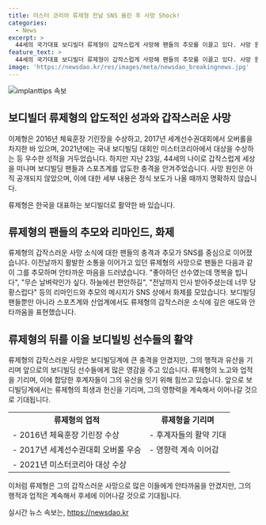 ```yaml
---
title: 미스터 코리아 류제형 전날 SNS 올린 후 사망 Shock!
categories:
  - News
excerpt: >
  44세의 국가대표 보디빌더 류제형이 갑작스럽게 사망해 팬들의 추모를 이끌고 있다. 사망 원인은 아직 공개되지 않았지만, 류제형은 사망 전날까지 활발한 소통을 이어가고 있었음에 더한 충격을 주고 있다. 그의 팬들은 SNS를 통해 그를 추모하며 그의 보디빌딩계에서의 영향을 기억할 것으로 표현했다. 류제형은 한국을 대표하는 보디빌더로 활약하며 다수의 성과를 거뒀었는데, 이로 인해 그의 추앙하는 팬들은 그를 선수로서 기억할 것으로 보인다.
feature_text: >
  44세의 국가대표 보디빌더 류제형이 갑작스럽게 사망해 팬들의 추모를 이끌고 있다. 사망 원인은 아직 공개되지 않았지만, 류제형은 사망 전날까지 활발한 소통을 이어가고 있었음에 더한 충격을 주고 있다. 그의 팬들은 SNS를 통해 그를 추모하며 그의 보디빌딩계에서의 영향을 기억할 것으로 표현했다. 류제형은 한국을 대표하는 보디빌더로 활약하며 다수의 성과를 거뒀었는데, 이로 인해 그의 추앙하는 팬들은 그를 선수로서 기억할 것으로 보인다.
image: 'https://newsdao.kr/res/images/meta/newsdao_breakingnews.jpg'
---
```


<p><img src="https://newsdao.kr/res/images/meta/newsdao_breakingnews.jpg" alt="implanttips 속보" /></p>

<h2 data-ke-size="size26">보디빌더 류제형의 압도적인 성과와 갑작스러운 사망</h2>

<p>이제형은 2016년 체육훈장 기린장을 수상하고, 2017년 세계선수권대회에서 오버롤을 차지한 바 있으며, 2021년에는 국내 보디빌딩 대회인 미스터코리아에서 대상을 수상하는 등 우수한 성적을 거두었습니다. 하지만 지난 23일, 44세의 나이로 갑작스럽게 세상을 떠나며 보디빌딩 팬들과 스포츠계를 압도한 충격을 안겨주었습니다. 사망 원인은 아직 공개되지 않았으며, 이에 대한 세부 내용은 정식 보도가 나올 때까지 명확하지 않습니다.</p>

<p data-ke-size="size16">류제형은 한국을 대표하는 보디빌더로 활약한 바 있습니다.</p>

<h2 data-ke-size="size26">류제형의 팬들의 추모와 리마인드, 화제</h2>

<p>류제형의 갑작스러운 사망 소식에 대한 팬들의 충격과 추모가 SNS를 중심으로 이어졌습니다. 이전날까지 활발한 소통을 이어가고 있던 류제형의 사망으로 팬들은 다음과 같이 그를 추모하며 안타까운 마음을 드러냈습니다. "좋아하던 선수였는데 명복을 빕니다", "무슨 날벼락인가 싶다. 하늘에선 편안하길", "전날까지 인사 받아주셨는데 너무 당황스럽다" 등의 리마인드와 추모의 메시지가 SNS 상에서 화제를 모았습니다. 보디빌딩 팬들뿐만 아니라 스포츠계와 산업계에서도 류제형의 갑작스러운 소식에 깊은 애도와 안타까움을 표현했습니다.</p>

<h2 data-ke-size="size26">류제형의 뒤를 이을 보디빌빙 선수들의 활약</h2>

<p>류제형의 갑작스러운 사망은 보디빌딩계에 큰 충격을 안겼지만, 그의 행적과 유산을 기리며 앞으로의 보디빌딩 선수들에게 많은 영감을 주고 있습니다. 류제형의 노고와 업적을 기리며, 이에 합당한 후계자들이 그의 유산을 잇기 위해 힘쓰고 있습니다. 앞으로 보디빌딩계에서는 류제형의 희생과 헌신을 기리며, 그의 영향력을 계속해서 이어나갈 것으로 기대됩니다.</p>

<table>
    <tbody>
        <tr>
            <td style="text-align: center; height: 17px;"><b>류제형의 업적</b></td>
            <td style="text-align: center; height: 17px;"><b>류제형을 기리며</b></td>
        </tr>
        <tr>
            <td style="text-align: left;">- 2016년 체육훈장 기린장 수상</td>
            <td style="text-align: left;">- 후계자들의 활약 기대</td>
        </tr>
        <tr>
            <td style="text-align: left;">- 2017년 세계선수권대회 오버롤 우승</td>
            <td style="text-align: left;">- 영향력 계속 이어감</td>
        </tr>
        <tr>
            <td style="text-align: left;">- 2021년 미스터코리아 대상 수상</td>
            <td style="text-align: left;"></td>
        </tr>
    </tbody>
</table>

<p>이처럼 류제형은 그의 갑작스러운 사망으로 많은 이들에게 안타까움을 안겼지만, 그의 행적과 업적은 계속해서 후세에 이어나갈 것으로 기대됩니다.</p>
실시간 뉴스 속보는, <a href="https://newsdao.kr" rel="dofollow">https://newsdao.kr</a>


